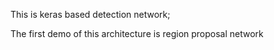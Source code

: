 This is keras based detection network;

The first demo of this architecture is region proposal network
